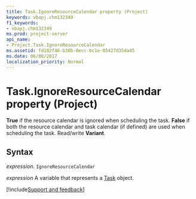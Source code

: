 ```yaml
---
title: Task.IgnoreResourceCalendar property (Project)
keywords: vbapj.chm132349
f1_keywords:
- vbapj.chm132349
ms.prod: project-server
api_name:
- Project.Task.IgnoreResourceCalendar
ms.assetid: fd182f46-b30b-0ecc-bc1e-05427d35da45
ms.date: 06/08/2017
localization_priority: Normal
---
```



# Task.IgnoreResourceCalendar property (Project)

 **True** if the resource calendar is ignored when scheduling the task. **False** if both the resource calendar and task calendar (if defined) are used when scheduling the task. Read/write **Variant**.


## Syntax

_expression_. `IgnoreResourceCalendar`

_expression_ A variable that represents a [Task](./Project.Task.md) object.

[!include[Support and feedback](~/includes/feedback-boilerplate.md)]